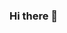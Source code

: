 ### Hi there 👋

<!--
**wilgomoreira/wilgomoreira** is a ✨ _special_ ✨ repository because its `README.md` (this file) appears on your GitHub profile.

Here are some ideas to get you started:

- 🔭 I’m currently working on HTML, CSS, JavaScript, NodeJS and JAVA
- 🌱 I’m currently learning JAVA
-
- ⚡ Fun fact: I have worked with development software in 2006 for 3 years. I worked with C++. After that, I never used C++ again
-->
